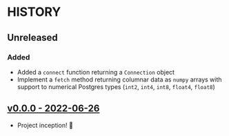 # HISTORY

## Unreleased

### Added

- Added a `connect` function returning a `Connection` object
- Implement a `fetch` method returning columnar data as `numpy` arrays with support to numerical Postgres types (`int2`, `int4`, `int8`, `float4`, `float8`)

## [v0.0.0 - 2022-06-26](https://github.com/se7entyse7en/ohmyfpg/compare/95f47c4cee38fad74a969ec34e5169c6e4e23c38...v0.0.0)

- Project inception! :tada:
